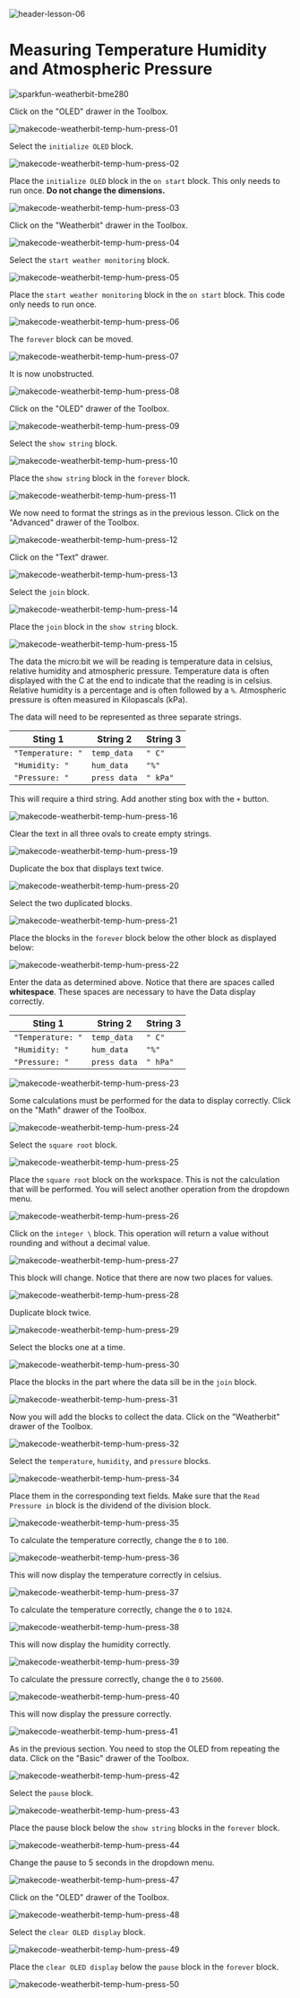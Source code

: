 ![header-lesson-06](assets/header-lesson-06.png)

# Measuring Temperature Humidity and Atmospheric Pressure

![sparkfun-weatherbit-bme280](assets/sparkfun-weatherbit-bme280.png)

Click on the "OLED" drawer in the Toolbox.

![makecode-weatherbit-temp-hum-press-01](assets/makecode-weatherbit-temp-hum-press-01.png)

Select the `initialize OLED` block. 

![makecode-weatherbit-temp-hum-press-02](assets/makecode-weatherbit-temp-hum-press-02.png)

Place the `initialize OLED` block in the `on start` block. This only needs to run once. **Do not change the dimensions.**

![makecode-weatherbit-temp-hum-press-03](assets/makecode-weatherbit-temp-hum-press-03.png)

Click on the "Weatherbit" drawer in the Toolbox.

![makecode-weatherbit-temp-hum-press-04](assets/makecode-weatherbit-temp-hum-press-04.png)

Select the `start weather monitoring` block.

![makecode-weatherbit-temp-hum-press-05](assets/makecode-weatherbit-temp-hum-press-05.png)

Place the `start weather monitoring` block in the `on start` block. This code only needs to run once.

![makecode-weatherbit-temp-hum-press-06](assets/makecode-weatherbit-temp-hum-press-06.png)

The `forever` block can be moved.

![makecode-weatherbit-temp-hum-press-07](assets/makecode-weatherbit-temp-hum-press-07.png)

It is now unobstructed.

![makecode-weatherbit-temp-hum-press-08](assets/makecode-weatherbit-temp-hum-press-08.png)

Click on the "OLED" drawer of the Toolbox.

![makecode-weatherbit-temp-hum-press-09](assets/makecode-weatherbit-temp-hum-press-09.png)

Select the `show string` block.

![makecode-weatherbit-temp-hum-press-10](assets/makecode-weatherbit-temp-hum-press-10.png)

Place the `show string` block in the `forever` block.

![makecode-weatherbit-temp-hum-press-11](assets/makecode-weatherbit-temp-hum-press-11.png)

We now need to format the strings as in the previous lesson. Click on the "Advanced" drawer of the Toolbox.

![makecode-weatherbit-temp-hum-press-12](assets/makecode-weatherbit-temp-hum-press-12.png)

Click on the "Text" drawer.

![makecode-weatherbit-temp-hum-press-13](assets/makecode-weatherbit-temp-hum-press-13.png)

Select the `join` block.

![makecode-weatherbit-temp-hum-press-14](assets/makecode-weatherbit-temp-hum-press-14.png)

Place the `join` block in the `show string` block.

![makecode-weatherbit-temp-hum-press-15](assets/makecode-weatherbit-temp-hum-press-15.png)

The data the micro:bit we will be reading is temperature data in celsius, relative humidity and atmospheric pressure. Temperature data is often displayed with the C at the end to indicate that the reading is in celsius. Relative humidity is a percentage and is often followed by a `%`. Atmospheric pressure is often measured in Kilopascals (kPa). 

The data will need to be represented as three separate strings.

| Sting 1           | String 2     | String 3 |
| ----------------- | ------------ | -------- |
| `"Temperature: "` | `temp_data`  | `" C"`   |
| `"Humidity: "`    | `hum_data`   | `"%"`    |
| `"Pressure: "`    | `press data` | `" kPa"` |

This will require a third string. Add another sting box with the `+` button.

![makecode-weatherbit-temp-hum-press-16](assets/makecode-weatherbit-temp-hum-press-16.png)

Clear the text in all three ovals to create empty strings.

![makecode-weatherbit-temp-hum-press-19](assets/makecode-weatherbit-temp-hum-press-19.png)

Duplicate the box that displays text twice.

![makecode-weatherbit-temp-hum-press-20](assets/makecode-weatherbit-temp-hum-press-20.png)

Select the two duplicated blocks.

![makecode-weatherbit-temp-hum-press-21](assets/makecode-weatherbit-temp-hum-press-21.png)

Place the blocks in the `forever` block below the other block as displayed below:

![makecode-weatherbit-temp-hum-press-22](assets/makecode-weatherbit-temp-hum-press-22.png)

Enter the data as determined above. Notice that there are spaces called **whitespace**. These spaces are necessary to have the Data display correctly. 

| Sting 1           | String 2     | String 3 |
| ----------------- | ------------ | -------- |
| `"Temperature: "` | `temp_data`  | `" C"`   |
| `"Humidity: "`    | `hum_data`   | `"%"`    |
| `"Pressure: "`    | `press data` | `" hPa"` |

![makecode-weatherbit-temp-hum-press-23](assets/makecode-weatherbit-temp-hum-press-23.png)

Some calculations must be performed for the data to display correctly. Click on the "Math" drawer of the Toolbox.

![makecode-weatherbit-temp-hum-press-24](assets/makecode-weatherbit-temp-hum-press-24.png)

Select the `square root` block. 

![makecode-weatherbit-temp-hum-press-25](assets/makecode-weatherbit-temp-hum-press-25.png)

Place the `square root` block on the workspace. This is not the calculation that will be performed. You will select another operation from the dropdown menu. 

![makecode-weatherbit-temp-hum-press-26](assets/makecode-weatherbit-temp-hum-press-26.png)

Click on the `integer \` block. This operation will return a value without rounding and without a decimal value.

![makecode-weatherbit-temp-hum-press-27](assets/makecode-weatherbit-temp-hum-press-27.png)

This block will change. Notice that there are now two places for values.

![makecode-weatherbit-temp-hum-press-28](assets/makecode-weatherbit-temp-hum-press-28.png)

Duplicate  block twice.

![makecode-weatherbit-temp-hum-press-29](assets/makecode-weatherbit-temp-hum-press-29.png)

Select the blocks one at a time.

![makecode-weatherbit-temp-hum-press-30](assets/makecode-weatherbit-temp-hum-press-30.png)

Place the blocks in the part where the data sill be in the `join` block.

![makecode-weatherbit-temp-hum-press-31](assets/makecode-weatherbit-temp-hum-press-31.png)

Now you will add the blocks to collect the data. Click on the "Weatherbit" drawer of the Toolbox.

![makecode-weatherbit-temp-hum-press-32](assets/makecode-weatherbit-temp-hum-press-32.png)

Select the `temperature`, `humidity`, and  `pressure` blocks. 

![makecode-weatherbit-temp-hum-press-34](assets/makecode-weatherbit-temp-hum-press-34.png)

Place them in the corresponding text fields. Make sure that the `Read Pressure in` block is the dividend of the division block.

![makecode-weatherbit-temp-hum-press-35](assets/makecode-weatherbit-temp-hum-press-35.png)

To calculate the temperature correctly, change the `0` to `100`.

![makecode-weatherbit-temp-hum-press-36](assets/makecode-weatherbit-temp-hum-press-36.png)

This will now display the temperature correctly in celsius.

![makecode-weatherbit-temp-hum-press-37](assets/makecode-weatherbit-temp-hum-press-37.png)

To calculate the temperature correctly, change the `0` to `1024`.

![makecode-weatherbit-temp-hum-press-38](assets/makecode-weatherbit-temp-hum-press-38.png)

This will now display the humidity correctly.

![makecode-weatherbit-temp-hum-press-39](assets/makecode-weatherbit-temp-hum-press-39.png)

To calculate the pressure correctly, change the `0` to `25600`.

![makecode-weatherbit-temp-hum-press-40](assets/makecode-weatherbit-temp-hum-press-40.png)

This will now display the pressure correctly.

![makecode-weatherbit-temp-hum-press-41](assets/makecode-weatherbit-temp-hum-press-41.png)

As in the previous section. You need to stop the OLED from repeating the data. Click on the "Basic" drawer of the Toolbox.

![makecode-weatherbit-temp-hum-press-42](assets/makecode-weatherbit-temp-hum-press-42.png)

Select the `pause` block.

![makecode-weatherbit-temp-hum-press-43](assets/makecode-weatherbit-temp-hum-press-43.png)

Place the pause block below the `show string` blocks in the `forever` block. 

![makecode-weatherbit-temp-hum-press-44](assets/makecode-weatherbit-temp-hum-press-44.png)

Change the pause to 5 seconds in the dropdown menu.

![makecode-weatherbit-temp-hum-press-47](assets/makecode-weatherbit-temp-hum-press-47.png)

Click on the "OLED" drawer of the Toolbox.

![makecode-weatherbit-temp-hum-press-48](assets/makecode-weatherbit-temp-hum-press-48.png)

Select the `clear OLED display` block.

![makecode-weatherbit-temp-hum-press-49](assets/makecode-weatherbit-temp-hum-press-49.png)

Place the `clear OLED display` below the `pause` block in the `forever` block.

![makecode-weatherbit-temp-hum-press-50](assets/makecode-weatherbit-temp-hum-press-50.png)
